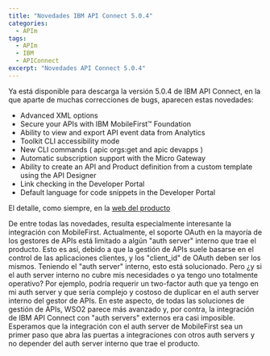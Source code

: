 ```yaml
---
title: "Novedades IBM API Connect 5.0.4"
categories:
  - APIm
tags:
  - APIm
  - IBM
  - APIConnect
excerpt: "Novedades API Connect 5.0.4"
---
```


Ya está disponible para descarga la versión 5.0.4 de IBM API Connect, en la que aparte de muchas correcciones de bugs, aparecen estas novedades:

* Advanced XML options
* Secure your APIs with IBM MobileFirst™ Foundation
* Ability to view and export API event data from Analytics
* Toolkit CLI accessibility mode
* New CLI commands ( apic orgs:get and apic devapps )
* Automatic subscription support with the Micro Gateway
* Ability to create an API and Product definition from a custom template using the API Designer
* Link checking in the Developer Portal
* Default language for code snippets in the Developer Portal

El detalle, como siempre, en la [web del producto](http://www.ibm.com/support/knowledgecenter/en/SSMNED_5.0.0/com.ibm.apic.overview.doc/overview_whatsnew.html?cp=SSMNED_5.0.0)

De entre todas las novedades, resulta especialmente interesante la integración con MobileFirst.
Actualmente, el soporte OAuth en la mayoría de los gestores de APIs está limitado a algún "auth server" interno que trae el producto. Esto es así, debido a que la gestión de APIs suele basarse en el control de las aplicaciones clientes, y los "client_id" de OAuth deben ser los mismos. Teniendo el "auth server" interno, esto está solucionado. Pero ¿y si el auth server interno no cubre mis necesidades o ya tengo uno totalmente operativo? Por ejemplo, podría requerir un two-factor auth que ya tengo en mi auth server y que sería complejo y costoso de duplicar en el auth server interno del gestor de APIs.
En este aspecto, de todas las soluciones de gestión de APIs, WSO2 parece más avanzado y, por contra, la integración de IBM API Connect con "auth servers" externos era casi imposible. Esperamos que la integración con el auth server de MobileFirst sea un primer paso que abra las puertas a integraciones con otros auth servers y no depender del auth server interno que trae el producto.
